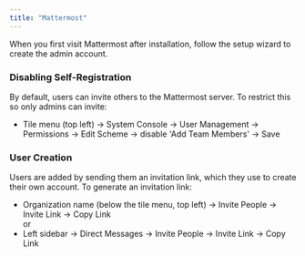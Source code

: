 ```yaml
---
title: "Mattermost"
---
```


When you first visit Mattermost after installation, follow the setup wizard to create the admin account.

### Disabling Self-Registration

By default, users can invite others to the Mattermost server. To restrict this so only admins can invite:

- Tile menu (top left) → System Console → User Management → Permissions → Edit Scheme → disable 'Add Team Members' → Save

### User Creation

Users are added by sending them an invitation link, which they use to create their own account. To generate an invitation link:

- Organization name (below the tile menu, top left) → Invite People → Invite Link → Copy Link  
  or
- Left sidebar → Direct Messages → Invite People → Invite Link → Copy Link
